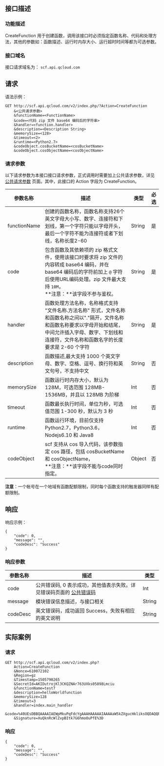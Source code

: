 ## 接口描述
### 功能描述
CreateFunction 用于创建函数，调用该接口时必须指定函数名称、代码和处理方法，其他的参数如：函数描述、运行时内存大小、运行超时时间等都为可选参数。
### 接口域名
接口请求域名为： `scf.api.qcloud.com`

## 请求

语法示例：
```
GET http://scf.api.qcloud.com/v2/index.php/?Action=CreateFunction
    &<公共请求参数>
    &functionName=<FunctionName>
    &code=<代码 zip 文件 base64 编码后的字符串>
    &handler=<function.handler>
    &description=<Description String>
    &memorySize=<128>
    &timeout=<2>
	&runtime=<Python2.7>
	&codeObject.cosBucketName=<cosBucketName>
	&codeObject.cosObjectName=<cosObjectName>
```

### 请求参数

以下请求参数为本接口接口请求参数，正式调用时需要加上公共请求参数，详见 [公共请求参数](/doc/api/244/4183) 页面。其中，此接口的 Action 字段为 CreateFunction。

|参数名称|描述|类型|必选|
|-----------|--------|----------|----------|
|functionName|创建的函数名称，函数名称支持26个英文字母大小写、数字、连接符和下划线，第一个字符只能以字母开头，最后一个字符不能为连接符或者下划线，名称长度2-60|String|是|
|code|包含函数及其依赖项的 zip 格式文件，使用该接口时要求将 zip 文件的内容转成 base64 编码，并在 base64 编码后的字符前加上 `@` 字符后使用URL编码处理。zip 文件最大支持 `10M`，<br>**注意：**该字段不参与鉴权。|String|是|
|handler|函数处理方法名称，名称格式支持 "文件名称.方法名称" 形式，文件名称和函数名称之间以"."隔开，文件名称和函数名称要求以字母开始和结尾，中间允许插入字母、数字、下划线和连接符，文件名称和函数名字的长度要求是 2-60 个字符|String|是|
|description|函数描述,最大支持 1000 个英文字母、数字、空格、逗号、换行符和英文句号，不支持中文|String|否|
|memorySize|函数运行时内存大小，默认为 128M，可选范围 128MB-1536MB，并且以 128MB 为阶梯|Int|否|
|timeout|函数最长执行时间，单位为秒，可选值范围 1-300 秒，默认为 3 秒|Int|否|
|runtime|函数运行环境，目前仅支持 Python2.7，Python3.6，Nodejs6.10 和 Java8|Int|否|
|codeObject|scf 支持从 cos 导入代码，该参数指定 cos 路径，包括 cosBucketName 和 cosObjectName，<br>**注意：**该字段不能与code同时指定。|Object|否|

**注意**：一个帐号在一个地域有函数配额限制，同时每个函数支持的触发器同样有配额限制。

## 响应
响应示例：
```
{
    "code": 0,
    "message": "",
    "codeDesc": "Success"
}
```

### 响应参数
|参数名称|描述|类型|
|-------|---|---------------|
|code|公共错误码, 0 表示成功，其他值表示失败。详见错误码页面的 [公共错误码](/doc/api/244/1530)|Int|
|message|模块错误信息描述，与接口相关|String|
|codeDesc|英文错误码，成功返回 Success，失败有相应的英文说明|String|


## 实际案例

### 请求

```
GET http://scf.api.qcloud.com/v2/index.php?
    Action=CreateFunction
    &Nonce=610072102
    &Region=gz
    &Timestamp=1505790265
    &SecretId=AKIDutrojKl3CKQZNAr763UXks05898Lmciu
    &functionName=test7
    &description=helloWorldfunction
    &memorySize=128
    &timeout=3
    &handler=index.main_handler
    &code=%40UEsDBBQAAAAIAEWpMkuPqFdcYgAAAHAAAAAIAAAAaW5kZXgucHkliksOQDAQQPcSd5iw8Al7cQI3sBTRqTZppzKm4viKt3zvldC3PWxBWdpHiKKHV%2BSZQg1%2BtbSYlZRDrvFCki6dJHhLM%2BYZJA62JHU1oXMB5sBOVc1fGCUyQWG%2BpDl4ODddPFBLAQI%2FABQAAAAIAEWpMkuPqFdcYgAAAHAAAAAIACQAAAAAAAAAIAAAAAAAAABpbmRleC5weQoAIAAAAAAAAQAYAHFx%2BHN%2FMNMBIZcEb38w0wEhlwRvfzDTAVBLBQYAAAAAAQABAFoAAACIAAAAAAA%253d
    &Signature=XuQknRcWlZvpBItk7G6hmoOuPfE%3D
```

### 响应

```
{
    "code": 0,
    "message": "",
    "codeDesc": "Success"
}

```
